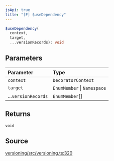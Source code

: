 ```yaml
---
jsApi: true
title: "[F] $useDependency"
---
```


```ts
$useDependency(
  context,
  target,
  ...versionRecords): void
```

## Parameters

| Parameter           | Type                        |
| :------------------ | :-------------------------- |
| `context`           | `DecoratorContext`          |
| `target`            | `EnumMember` \| `Namespace` |
| ...`versionRecords` | `EnumMember`[]              |

## Returns

`void`

## Source

[versioning/src/versioning.ts:320](https://github.com/markcowl/cadl/blob/1a6d2b70/packages/versioning/src/versioning.ts#L320)
